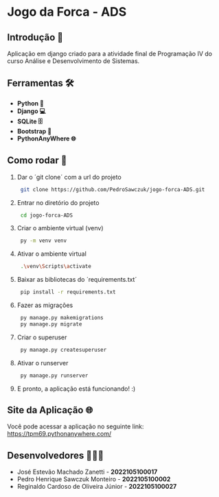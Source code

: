 # Jogo da Forca - ADS

## Introdução 📖
Aplicação em django criado para a atividade final de Programação IV do curso Análise e Desenvolvimento de Sistemas.

## Ferramentas 🛠️

- **Python 🐍**
- **Django 💻**
- **SQLite 🗄️**
- **Bootstrap 🎨**
- **PythonAnyWhere 🌐**
  
## Como rodar 🚀

1. Dar o ´git clone´ com a url do projeto 
   ```bash
    git clone https://github.com/PedroSawczuk/jogo-forca-ADS.git
   ```
2. Entrar no diretório do projeto
   ```bash
    cd jogo-forca-ADS
   ```
3. Criar o ambiente virtual (venv)
   ```bash
    py -m venv venv
   ```
4. Ativar o ambiente virtual
   ```bash
    .\venv\Scripts\activate 
   ```
5. Baixar as bibliotecas do ´requirements.txt´
   ```bash
    pip install -r requirements.txt
   ```
6. Fazer as migrações
   ```bash
    py manage.py makemigrations
    py manage.py migrate
   ```
7. Criar o superuser
   ```bash
    py manage.py createsuperuser
   ```
8. Ativar o runserver
   ```bash
    py manage.py runserver
   ```
9. E pronto, a aplicação está funcionando! :)

## Site da Aplicação 🌐

Você pode acessar a aplicação no seguinte link: https://tpm69.pythonanywhere.com/

## Desenvolvedores 🧑🏻‍💻

- José Estevão Machado Zanetti - **2022105100017** 
- Pedro Henrique Sawczuk Monteiro - **2022105100002**
- Reginaldo Cardoso de Oliveira Júnior - **2022105100027**
